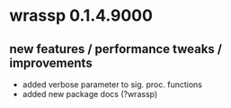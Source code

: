 # wrassp 0.1.4.9000

## new features / performance tweaks / improvements

* added verbose parameter to sig. proc. functions
* added new package docs (?wrassp)
